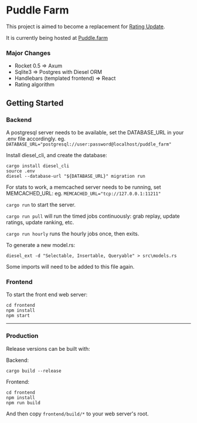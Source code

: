 # Puddle Farm

This project is aimed to become a replacement for [Rating Update](https://github.com/nemasu/rating-update).

It is currently being hosted at [Puddle.farm](https://puddle.farm)

### Major Changes
- Rocket 0.5 => Axum
- Sqlite3 => Postgres with Diesel ORM
- Handlebars (templated frontend) => React
- Rating algorithm

## Getting Started

### Backend

A postgresql server needs to be available, set the DATABASE_URL in your .env file accordingly.
eg. `DATABASE_URL="postgresql://user:password@localhost/puddle_farm"`

Install diesel_cli, and create the database:
```
cargo install diesel_cli
source .env
diesel --database-url "${DATABASE_URL}" migration run
```

For stats to work, a memcached server needs to be running, set MEMCACHED_URL:
eg. `MEMCACHED_URL="tcp://127.0.0.1:11211"`


`cargo run` to start the server.

`cargo run pull` will run the timed jobs continuously: grab replay, update ratings, update ranking, etc.

`cargo run hourly` runs the hourly jobs once, then exits.

To generate a new model.rs:

`diesel_ext -d "Selectable, Insertable, Queryable" > src\models.rs`

Some imports will need to be added to this file again.


### Frontend
To start the front end web server:

```
cd frontend
npm install
npm start
```
---
### Production
Release versions can be built with:

Backend:
```
cargo build --release
```

Frontend:
```
cd frontend
npm install
npm run build
```

And then copy `frontend/build/*` to your web server's root.

